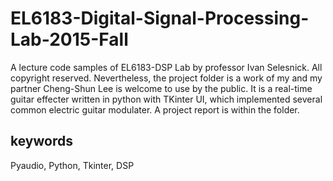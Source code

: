 # EL6183-Digital-Signal-Processing-Lab-2015-Fall
A lecture code samples of EL6183-DSP Lab by professor Ivan Selesnick. All copyright reserved.
Nevertheless, the project folder is a work of my and my partner Cheng-Shun Lee is welcome to use by the public. 
It is a real-time guitar effecter written in python with TKinter UI, which implemented several common electric guitar modulater.
A project report is within the folder.
## keywords
Pyaudio, Python, Tkinter, DSP

